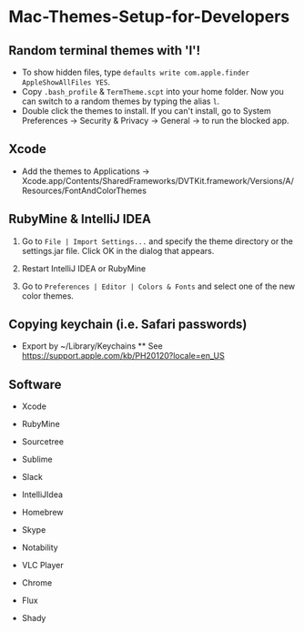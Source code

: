 # Mac-Themes-Setup-for-Developers

## Random terminal themes with 'l'!
* To show hidden files, type `defaults write com.apple.finder AppleShowAllFiles YES`.
* Copy `.bash_profile` & `TermTheme.scpt` into your home folder. Now you can switch to a random themes by typing the alias `l`.
* Double click the themes to install. If you can't install, go to System Preferences -> Security & Privacy -> General -> to run the blocked app.

## Xcode
* Add the themes to Applications -> Xcode.app/Contents/SharedFrameworks/DVTKit.framework/Versions/A/Resources/FontAndColorThemes

## RubyMine & IntelliJ IDEA
1. Go to `File | Import Settings...` and specify the theme directory or the settings.jar file. Click OK in the dialog that appears.

2. Restart IntelliJ IDEA or RubyMine

3. Go to `Preferences | Editor | Colors & Fonts` and select one of the new color themes.

## Copying keychain (i.e. Safari passwords)
* Export by ~/Library/Keychains
** See https://support.apple.com/kb/PH20120?locale=en_US

## Software
* Xcode
* RubyMine
* Sourcetree
* Sublime
* Slack
* IntelliJIdea
* Homebrew

* Skype
* Notability
* VLC Player
* Chrome
* Flux
* Shady
